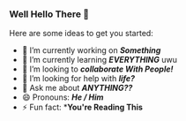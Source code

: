 ### Well Hello There 👋

Here are some ideas to get you started:

- 🔭 I’m currently working on ***Something***
- 🌱 I’m currently learning ***EVERYTHING*** uwu
- 👯 I’m looking to ***collaborate With People!***
- 🤔 I’m looking for help with ***life?***
- 💬 Ask me about ***ANYTHING??***
- 😄 Pronouns: ***He / Him***
- ⚡ Fun fact: ***You're Reading This** 
